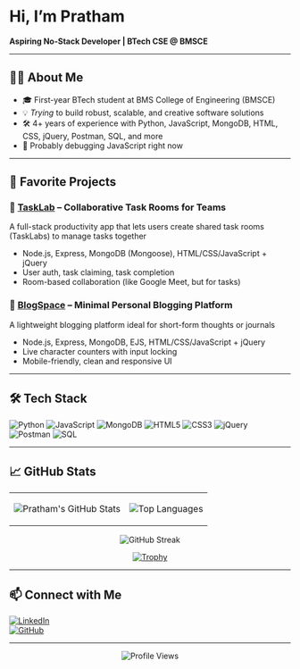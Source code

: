 # Hi, I’m Pratham

**Aspiring No-Stack Developer | BTech CSE @ BMSCE**

---

## 👨‍💻 About Me

- 🎓 First-year BTech student at BMS College of Engineering (BMSCE)  
- 💡 *Trying* to build robust, scalable, and creative software solutions  
- 🛠️ 4+ years of experience with Python, JavaScript, MongoDB, HTML, CSS, jQuery, Postman, SQL, and more  
- 🚀 Probably debugging JavaScript right now  

---

## 🌟 Favorite Projects

### 🧪 [TaskLab](https://github.com/pratham-g7/tasklab) – Collaborative Task Rooms for Teams  
A full-stack productivity app that lets users create shared task rooms (TaskLabs) to manage tasks together  
- Node.js, Express, MongoDB (Mongoose), HTML/CSS/JavaScript + jQuery  
- User auth, task claiming, task completion  
- Room-based collaboration (like Google Meet, but for tasks)

### 📝 [BlogSpace](https://github.com/pratham-g7/blogspace) – Minimal Personal Blogging Platform  
A lightweight blogging platform ideal for short-form thoughts or journals  
- Node.js, Express, MongoDB, EJS, HTML/CSS/JavaScript + jQuery  
- Live character counters with input locking  
- Mobile-friendly, clean and responsive UI  

---

## 🛠️ Tech Stack

![Python](https://img.shields.io/badge/Python-3670A0?style=for-the-badge&logo=python&logoColor=ffdd54) 
![JavaScript](https://img.shields.io/badge/JavaScript-F7DF1E?style=for-the-badge&logo=javascript&logoColor=black)
![MongoDB](https://img.shields.io/badge/MongoDB-4EA94B?style=for-the-badge&logo=mongodb&logoColor=white)
![HTML5](https://img.shields.io/badge/HTML5-E34F26?style=for-the-badge&logo=html5&logoColor=white)
![CSS3](https://img.shields.io/badge/CSS3-1572B6?style=for-the-badge&logo=css3&logoColor=white)
![jQuery](https://img.shields.io/badge/jQuery-0769AD?style=for-the-badge&logo=jquery&logoColor=white)
![Postman](https://img.shields.io/badge/Postman-FF6C37?style=for-the-badge&logo=postman&logoColor=white)
![SQL](https://img.shields.io/badge/SQL-4479A1?style=for-the-badge&logo=sqlite&logoColor=white)

---

## 📈 GitHub Stats

<div align="center">

<table>
<tr>
<td>
  
![Pratham's GitHub Stats](https://github-readme-stats.vercel.app/api?username=pratham-g7&show_icons=true&theme=tokyonight&hide_border=true&count_private=true)

</td>
<td>

![Top Languages](https://github-readme-stats.vercel.app/api/top-langs/?username=pratham-g7&layout=compact&theme=tokyonight&hide_border=true)

</td>
</tr>
</table>

![GitHub Streak](https://github-readme-streak-stats.herokuapp.com?user=pratham-g7&theme=tokyonight&hide_border=true)

[![Trophy](https://github-profile-trophy.vercel.app/?username=pratham-g7&theme=flat&no-frame=true&column=7&margin-w=5)](https://github.com/ryo-ma/github-profile-trophy)

</div>

---

## 📫 Connect with Me

[![LinkedIn](https://img.shields.io/badge/LinkedIn-blue?style=for-the-badge&logo=linkedin)](https://www.linkedin.com/in/pratham-gopal-112a04369/)  
[![GitHub](https://img.shields.io/badge/GitHub-100000?style=for-the-badge&logo=github&logoColor=white)](https://github.com/yourusername)

---

<div align="center">

![Profile Views](https://komarev.com/ghpvc/?username=yourusername&label=Profile%20Views&color=0e75b6&style=flat)

</div>
